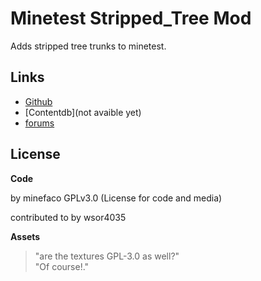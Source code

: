 # Minetest Stripped_Tree Mod

Adds stripped tree trunks to minetest.

## Links 

* [Github](https://github.com/minefaco/chisel_tree)
* [Contentdb](not avaible yet)
* [forums](https://forum.minetest.net/viewtopic.php?p=383571#p383571)

## License

__Code__

by minefaco GPLv3.0 (License for code and media)

contributed to by wsor4035

__Assets__

> "are the textures GPL-3.0 as well?"  
> "Of course!."
